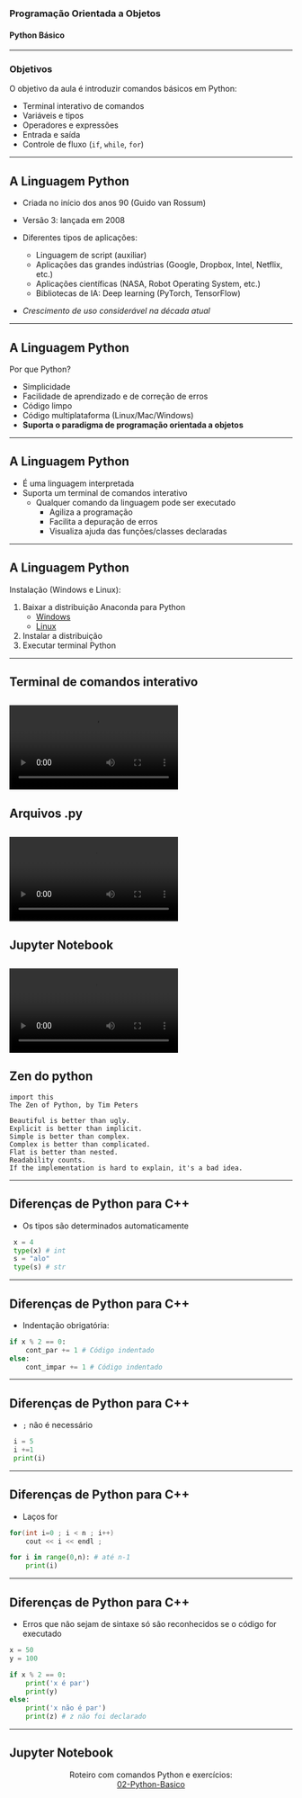 ### Programação Orientada a Objetos
#### Python Básico
--- 

### Objetivos

O objetivo da aula é introduzir comandos básicos em Python:
- Terminal interativo de comandos
- Variáveis e tipos
- Operadores e expressões
- Entrada e saída
- Controle de fluxo (`if`, `while`, `for`)
 ---

## A Linguagem Python

- Criada no início dos anos 90 (Guido van Rossum) 

- Versão 3: lançada em 2008

- Diferentes tipos de aplicações:
    - Linguagem de script (auxiliar)
    - Aplicações das grandes indústrias  (Google, Dropbox, Intel, Netflix, etc.)
    - Aplicações científicas (NASA, Robot Operating System, etc.)
    - Bibliotecas de IA: Deep learning (PyTorch, TensorFlow)
- _Crescimento de uso considerável na década atual_
 ---

## A Linguagem Python

Por que Python?
- Simplicidade
- Facilidade de aprendizado e de correção de erros
- Código limpo
- Código multiplataforma (Linux/Mac/Windows)
- **Suporta o paradigma de programação orientada a objetos**
---

## A Linguagem Python

- É uma linguagem interpretada
- Suporta um terminal de comandos interativo
    - Qualquer comando da linguagem pode ser executado
        - Agiliza a programação
        - Facilita a depuração de erros
        - Visualiza ajuda das funções/classes declaradas
---

## A Linguagem Python

Instalação (Windows e Linux):

1. Baixar a distribuição Anaconda para Python
    - [Windows](https://repo.anaconda.com/archive/Anaconda3-2020.11-Windows-x86.exe)
    - [Linux](https://repo.anaconda.com/archive/Anaconda3-2021.05-Linux-x86_64.sh)
2. Instalar a distribuição
3. Executar terminal Python

---

## Terminal de comandos interativo
<video data-autoplay src="./img/terminal.mp4"></video>
---

## Arquivos .py
<video data-autoplay src="./img/exec.mp4"></video>
---

## Jupyter Notebook
<video data-autoplay src="./img/jupyter.mp4"></video>
---

## Zen do python

```
import this
The Zen of Python, by Tim Peters

Beautiful is better than ugly.
Explicit is better than implicit.
Simple is better than complex.
Complex is better than complicated.
Flat is better than nested.
Readability counts.
If the implementation is hard to explain, it's a bad idea.
```
---

## Diferenças de Python para C++

 - Os tipos são determinados automaticamente

```python
 x = 4 
 type(x) # int
 s = "alo"
 type(s) # str
```
---

## Diferenças de Python para C++

 - Indentação obrigatória: 

```python
if x % 2 == 0:
    cont_par += 1 # Código indentado
else:
    cont_impar += 1 # Código indentado
```
---

## Diferenças de Python para C++

 - `;` não é necessário

```python
 i = 5
 i +=1
 print(i)
```
---

## Diferenças de Python para C++

 - Laços for

```cpp
for(int i=0 ; i < n ; i++)
    cout << i << endl ;
```

```python
for i in range(0,n): # até n-1
    print(i)
```
---

## Diferenças de Python para C++

- Erros que não sejam de sintaxe só são
reconhecidos se o código for executado

```python
x = 50
y = 100

if x % 2 == 0:
    print('x é par')
    print(y)
else:
    print('x não é par')
    print(z) # z não foi declarado
```
---

## Jupyter Notebook

<div style="text-align:center">
Roteiro com comandos Python e exercícios:<br>
<a href="02-Python-Basico.ipynb">02-Python-Basico</a>
</div>
